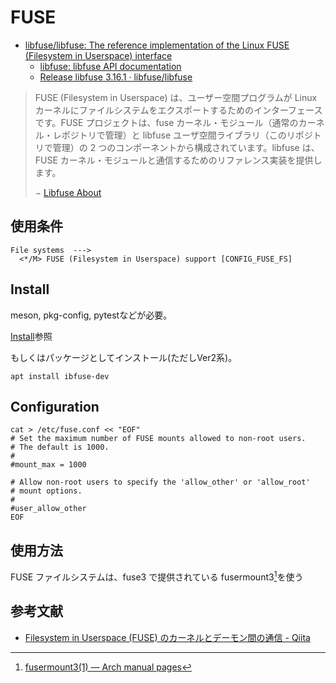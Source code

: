 # FUSE

- [libfuse/libfuse: The reference implementation of the Linux FUSE (Filesystem in Userspace) interface](https://github.com/libfuse/libfuse)
    - [libfuse: libfuse API documentation](http://libfuse.github.io/doxygen/)
    - [Release libfuse 3.16.1 · libfuse/libfuse](https://github.com/libfuse/libfuse/releases/tag/fuse-3.16.1)

> FUSE (Filesystem in Userspace) は、ユーザー空間プログラムが Linux カーネルにファイルシステムをエクスポートするためのインターフェースです。FUSE プロジェクトは、fuse カーネル・モジュール（通常のカーネル・レポジトリで管理）と libfuse ユーザ空間ライブラリ（このリポジトリで管理）の 2 つのコンポーネントから構成されています。libfuse は、FUSE カーネル・モジュールと通信するためのリファレンス実装を提供します。
>
> − [Libfuse About](https://github.com/libfuse/libfuse#about)

## 使用条件

``` title="Kernel Config:Linux Kernel設定が必要"
File systems  --->
  <*/M> FUSE (Filesystem in Userspace) support [CONFIG_FUSE_FS]
```

## Install

meson, pkg-config, pytestなどが必要。

[Install](https://github.com/libfuse/libfuse#installation)参照

もしくはパッケージとしてインストール(ただしVer2系)。

```shell
apt install ibfuse-dev
```

## Configuration

```shell title="Setup /etc/fuse.conf"
cat > /etc/fuse.conf << "EOF"
# Set the maximum number of FUSE mounts allowed to non-root users.
# The default is 1000.
#
#mount_max = 1000

# Allow non-root users to specify the 'allow_other' or 'allow_root'
# mount options.
#
#user_allow_other
EOF
```

## 使用方法

FUSE ファイルシステムは、fuse3 で提供されている fusermount3[^1]を使う

[^1]: [fusermount3(1) — Arch manual pages](https://man.archlinux.org/man/fusermount3.1)


## 参考文献

- [Filesystem in Userspace (FUSE) のカーネルとデーモン間の通信 - Qiita](https://qiita.com/tkusumi/items/6dc204ba964264c72a9a)